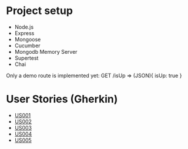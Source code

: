 # Project setup

- Node.js
- Express
- Mongoose
- Cucumber
- Mongodb Memory Server
- Supertest
- Chai

Only a demo route is implemented yet: GET /isUp => (JSON){ isUp: true }

# User Stories (Gherkin)

- [US001](./bdd/features/US001-user-can-register.feature)
- [US002](./bdd/features/US002-user-can-authenticate.feature)
- [US003](./bdd/features/US003-user-can-create-tasks.feature)
- [US004](./bdd/features/US004-user-can-list-tasks.feature)
- [US005](./bdd/features/US005-users-shares-tasks-in-tasks-groups.features)
